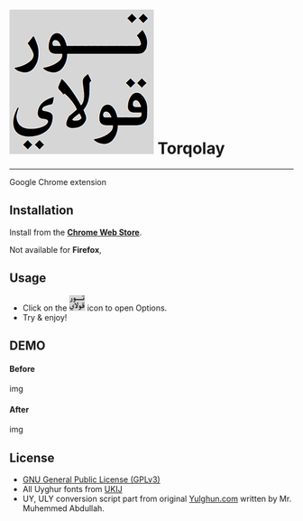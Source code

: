 # <img src="icon.png" alt="icon"> Torqolay
-------------------------------------
Google Chrome extension

## Installation

Install from the **[Chrome Web Store](https://chrome.google.com/webstore/)**.

Not available for **Firefox**,

## Usage

* Click on the <img src="icon.png" alt="Torqolay" width="28"> icon to open Options.
* Try & enjoy!

## DEMO

#### Before

img

#### After

img

## License
 * [GNU General Public License (GPLv3)](https://github.com/Oghouz/Torqolay/blob/master/LICENSE)
 * All Uyghur fonts from [UKIJ](http://www.ukij.org/fonts/) 
 * UY, ULY conversion script part from original [Yulghun.com](http://www.yulghun.com/) written by Mr. Muhemmed Abdullah.
 
